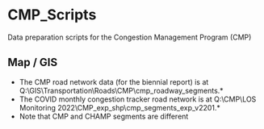 # CMP_Scripts
Data preparation scripts for the Congestion Management Program (CMP)

## Map / GIS
- The CMP road network data (for the biennial report) is at Q:\GIS\Transportation\Roads\CMP\cmp_roadway_segments.*
- The COVID monthly congestion tracker road network is at Q:\CMP\LOS Monitoring 2022\CMP_exp_shp\cmp_segments_exp_v2201.*
- Note that CMP and CHAMP segments are different